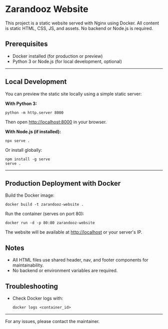 
# Zarandooz Website

This project is a static website served with Nginx using Docker. All content is static HTML, CSS, JS, and assets. No backend or Node.js is required.

## Prerequisites

- Docker installed (for production or preview)
- Python 3 or Node.js (for local development, optional)

---

## Local Development

You can preview the static site locally using a simple static server:

**With Python 3:**
```
python -m http.server 8000
```
Then open [http://localhost:8000](http://localhost:8000) in your browser.

**With Node.js (if installed):**
```
npx serve .
```
Or install globally:
```
npm install -g serve
serve .
```

---

## Production Deployment with Docker

Build the Docker image:
```
docker build -t zarandooz-website .
```

Run the container (serves on port 80):
```
docker run -d -p 80:80 zarandooz-website
```

The website will be available at [http://localhost](http://localhost) or your server's IP.

## Notes

- All HTML files use shared header, nav, and footer components for maintainability.
- No backend or environment variables are required.

## Troubleshooting

- Check Docker logs with:
  ```
  docker logs <container_id>
  ```

---

For any issues, please contact the maintainer.
